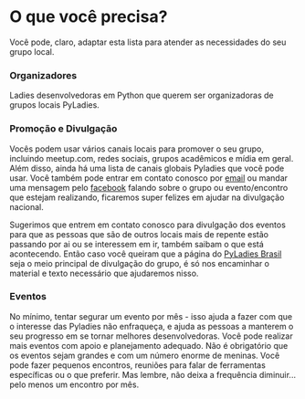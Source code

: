 # O que você precisa?

Você pode, claro, adaptar esta lista para atender as necessidades do seu grupo local.

### Organizadores

Ladies desenvolvedoras em Python que querem ser organizadoras de grupos locais PyLadies.

### Promoção e Divulgação

Vocês podem usar vários canais locais para promover o seu grupo, incluindo meetup.com, redes sociais, grupos acadêmicos e mídia em geral. Além disso, ainda há uma lista de canais globais Pyladies que você pode usar. Você também pode entrar em contato conosco por [email](brazil@pyladies.com) ou mandar uma mensagem pelo [facebook](https://www.facebook.com/PyLadiesBrazil) falando sobre o grupo ou evento/encontro que estejam realizando, ficaremos super felizes em ajudar na divulgação nacional.

Sugerimos que entrem em contato conosco para divulgação dos eventos para que as pessoas que são de outros locais mais de repente estão passando por ai ou se interessem em ir, também saibam o que está acontecendo. Então caso você queiram que a página do [PyLadies Brasil](https://www.facebook.com/PyLadiesBrazil) seja o meio principal de divulgação do grupo, é só nos encaminhar o material e texto necessário que ajudaremos nisso.

### Eventos

No mínimo, tentar segurar um evento por mês - isso ajuda a fazer com que o interesse das Pyladies não enfraqueça, e ajuda as pessoas a manterem o seu progresso em se tornar melhores desenvolvedoras. Você pode realizar mais eventos com apoio e planejamento adequado. Não é obrigatório que os eventos sejam grandes e com um número enorme de meninas. Você pode fazer pequenos encontros, reuniões para falar de ferramentas específicas ou o que preferir. Mas lembre, não deixa a frequência diminuir... pelo menos um encontro por mês.





